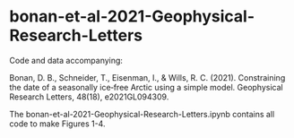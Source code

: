 # bonan-et-al-2021-Geophysical-Research-Letters

Code and data accompanying:
  
  Bonan, D. B., Schneider, T., Eisenman, I., & Wills, R. C. (2021). Constraining the date of a seasonally ice‐free Arctic using a simple model. Geophysical Research Letters, 48(18), e2021GL094309.

The bonan-et-al-2021-Geophysical-Research-Letters.ipynb contains all code to make Figures 1-4.
